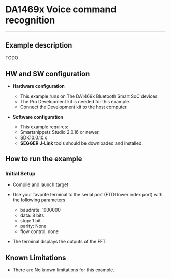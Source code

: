 # DA1469x Voice command recognition

______________________________________________________________________

## Example description

TODO

## HW and SW configuration

- **Hardware configuration**

  - This example runs on The DA1469x Bluetooth Smart SoC devices.
  - The Pro Development kit is needed for this example.
  - Connect the Development kit to the host computer.

- **Software configuration**

  - This example requires:

  * Smartsnippets Studio 2.0.16 or newer.
  * SDK10.0.10.x

  - **SEGGER J-Link** tools should be downloaded and installed.

## How to run the example

### Initial Setup

- Compile and launch target

- Use your favorite terminal to the serial port (FTDI lower index port) with the following parameters

  - baudrate: 1000000
  - data: 8 bits
  - stop: 1 bit
  - parity: None
  - flow  control: none

- The terminal displays the outputs of the FFT.

## Known Limitations

- There are No known limitations for this example.
